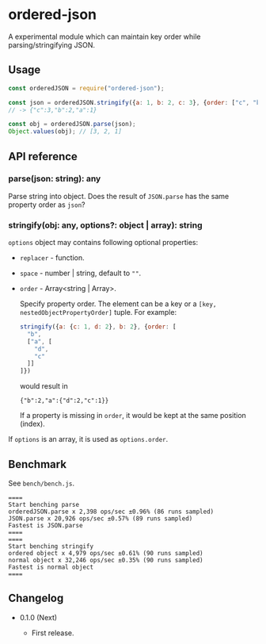 ordered-json
============

A experimental module which can maintain key order while parsing/stringifying JSON.

Usage
-----
```js
const orderedJSON = require("ordered-json");

const json = orderedJSON.stringify({a: 1, b: 2, c: 3}, {order: ["c", "b", "a"]});
// -> {"c":3,"b":2,"a":1}

const obj = orderedJSON.parse(json);
Object.values(obj); // [3, 2, 1]
```

API reference
-------------

### parse(json: string): any

Parse string into object. Does the result of `JSON.parse` has the same property order as `json`?

### stringify(obj: any, options?: object | array): string

`options` object may contains following optional properties:

* `replacer` - function.
* `space` - number | string, default to `""`.

* `order` - Array<string | Array>.

  Specify property order. The element can be a key or a `[key, nestedObjectPropertyOrder]` tuple. For example:
  
  ```js
  stringify({a: {c: 1, d: 2}, b: 2}, {order: [
    "b",
    ["a", [
      "d",
      "c"
    ]]
  ]})
  ```
  would result in
  ```
  {"b":2,"a":{"d":2,"c":1}}
  ```
  If a property is missing in `order`, it would be kept at the same position (index).
  
If `options` is an array, it is used as `options.order`.

Benchmark
---------
See `bench/bench.js`.
```
====
Start benching parse
orderedJSON.parse x 2,398 ops/sec ±0.96% (86 runs sampled)
JSON.parse x 20,926 ops/sec ±0.57% (89 runs sampled)
Fastest is JSON.parse
====
====
Start benching stringify
ordered object x 4,979 ops/sec ±0.61% (90 runs sampled)
normal object x 32,246 ops/sec ±0.35% (90 runs sampled)
Fastest is normal object
====
```

Changelog
---------

* 0.1.0 (Next)

    - First release.
